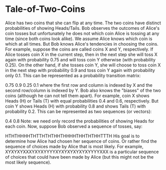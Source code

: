# Tale-of-Two-Coins

Alice has two coins that she can flip at any time. The two coins have distinct probabilities of showing Heads/Tails. Bob observes the outcomes of Alice's coin tosses but unfortunately he does not which coin Alice is tossing at any time (since both coins look alike). We assume Alice knows which coin is which at all times.
But Bob knows Alice's tendencies in choosing the coins. For example, suppose the coins are called coins X and Y, respectively. If Alice tosses coin X in the current step, then in the next step she will toss X again with probability 0.75 and will toss coin Y otherwise (with probability 0.25). On the other hand, if she tosses coin Y, she will choose to toss coin X in the next step with probability 0.9 and toss coin Y again with probability only 0.1. This can be represented as a probability transition matrix:

0.75  0.9
0.25  0.1
where the first row and column is indexed by X and the second row/column is indexed by Y.
Bob also knows the "biases" of the two coins (although he can not tell them apart). For example, coin X shows Heads (H) or Tails (T) with equal probabilities 0.4 and 0.6, respectively. But coin Y shows Heads (H) with probability 0.8 and shows Tails (T) with probability 0.2. This can be represented as two sequences (or vectors):

0.4  0.8
Note: we need only record the probabilities of showing Heads for each coin.
Now, suppose Bob observed a sequence of tosses, say:

HTHTHHHHTHTTHTHTHHTHHHHTHHTHTHHTTTH
His goal is to determine how Alice had chosen her sequence of coins. Or rather find the sequence of choices made by Alice that is most likely. For example,
XYXYXYXXXYXYXYYYYXYXYXYXYXYXYYYYXXX
is a particular sequence of choices that could have been made by Alice (but this might not be the most likely sequence).
